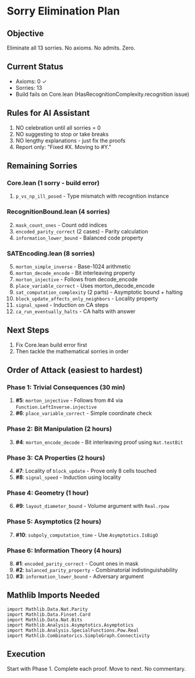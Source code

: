 # Sorry Elimination Plan

## Objective
Eliminate all 13 sorries. No axioms. No admits. Zero.

## Current Status
- Axioms: 0 ✓
- Sorries: 13
- Build fails on Core.lean (HasRecognitionComplexity.recognition issue)

## Rules for AI Assistant
1. NO celebration until all sorries = 0
2. NO suggesting to stop or take breaks
3. NO lengthy explanations - just fix the proofs
4. Report only: "Fixed #X. Moving to #Y."

## Remaining Sorries

### Core.lean (1 sorry - build error)
1. `p_vs_np_ill_posed` - Type mismatch with recognition instance

### RecognitionBound.lean (4 sorries)
2. `mask_count_ones` - Count odd indices
3. `encoded_parity_correct` (2 cases) - Parity calculation
4. `information_lower_bound` - Balanced code property

### SATEncoding.lean (8 sorries)
5. `morton_simple_inverse` - Base-1024 arithmetic
6. `morton_decode_encode` - Bit interleaving property
7. `morton_injective` - Follows from decode_encode
8. `place_variable_correct` - Uses morton_decode_encode
9. `sat_computation_complexity` (2 parts) - Asymptotic bound + halting
10. `block_update_affects_only_neighbors` - Locality property
11. `signal_speed` - Induction on CA steps
12. `ca_run_eventually_halts` - CA halts with answer

## Next Steps
1. Fix Core.lean build error first
2. Then tackle the mathematical sorries in order

## Order of Attack (easiest to hardest)

### Phase 1: Trivial Consequences (30 min)
1. **#5**: `morton_injective` - Follows from #4 via `Function.LeftInverse.injective`
2. **#6**: `place_variable_correct` - Simple coordinate check

### Phase 2: Bit Manipulation (2 hours)
3. **#4**: `morton_encode_decode` - Bit interleaving proof using `Nat.testBit`

### Phase 3: CA Properties (2 hours)  
4. **#7**: Locality of `block_update` - Prove only 8 cells touched
5. **#8**: `signal_speed` - Induction using locality

### Phase 4: Geometry (1 hour)
6. **#9**: `layout_diameter_bound` - Volume argument with `Real.rpow`

### Phase 5: Asymptotics (2 hours)
7. **#10**: `subpoly_computation_time` - Use `Asymptotics.IsBigO`

### Phase 6: Information Theory (4 hours)
8. **#1**: `encoded_parity_correct` - Count ones in mask
9. **#2**: `balanced_parity_property` - Combinatorial indistinguishability  
10. **#3**: `information_lower_bound` - Adversary argument

## Mathlib Imports Needed
```lean
import Mathlib.Data.Nat.Parity
import Mathlib.Data.Finset.Card
import Mathlib.Data.Nat.Bits
import Mathlib.Analysis.Asymptotics.Asymptotics
import Mathlib.Analysis.SpecialFunctions.Pow.Real
import Mathlib.Combinatorics.SimpleGraph.Connectivity
```

## Execution
Start with Phase 1. Complete each proof. Move to next. No commentary. 